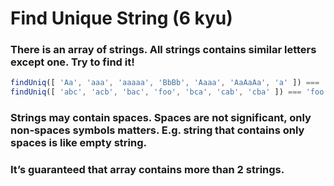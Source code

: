 # Find Unique String (6 kyu)

### There is an array of strings. All strings contains similar letters except one. Try to find it!

```javascript
findUniq([ 'Aa', 'aaa', 'aaaaa', 'BbBb', 'Aaaa', 'AaAaAa', 'a' ]) === 'BbBb'
findUniq([ 'abc', 'acb', 'bac', 'foo', 'bca', 'cab', 'cba' ]) === 'foo'
```
### Strings may contain spaces. Spaces are not significant, only non-spaces symbols matters. E.g. string that contains only spaces is like empty string.

### It’s guaranteed that array contains more than 2 strings.